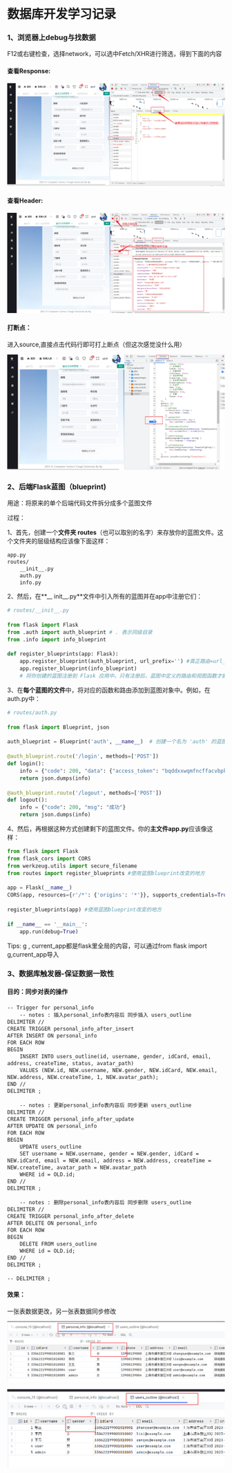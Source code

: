 # 数据库开发学习记录

### 1、浏览器上debug与找数据

F12或右键检查，选择network，可以选中Fetch/XHR进行筛选，得到下面的内容

#### 查看Response:

![image-20230607160516734](./assets/image-20230607160516734.png)

#### 查看Header:

![image-20230607160403054](./assets/image-20230607160403054.png)

#### 打断点：

进入source,直接点击代码行即可打上断点（但这次感觉没什么用）

![image-20230607160844074](./assets/image-20230607160844074.png)



### 2、后端Flask蓝图（blueprint)

用途：将原来的单个后端代码文件拆分成多个蓝图文件

过程：

1、首先，创建一个**文件夹 routes**（也可以取别的名字）来存放你的蓝图文件。这个文件夹的层级结构应该像下面这样：

```
app.py
routes/
    __init__.py
    auth.py
    info.py
```

2、然后，在**__ init__.py**文件中引入所有的蓝图并在app中注册它们：

```python
# routes/__init__.py

from flask import Flask
from .auth import auth_blueprint # . 表示同级目录
from .info import info_blueprint

def register_blueprints(app: Flask):
    app.register_blueprint(auth_blueprint, url_prefix='') #真正路由=url_prefix+内部写的路由路径
    app.register_blueprint(info_blueprint)
    # 将你创建的蓝图注册到 Flask 应用中。只有注册后，蓝图中定义的路由和视图函数才能被 Flask 应用识别和使用。url_prefix 参数是一个可选的参数，它可以为蓝图中的所有路由提供一个统一的 URL 前缀。
```

3、在**每个蓝图的文件**中，将对应的函数和路由添加到蓝图对象中。例如，在auth.py中：

```python
# routes/auth.py

from flask import Blueprint, json

auth_blueprint = Blueprint('auth', __name__)  # 创建一个名为 'auth' 的蓝图!!!

@auth_blueprint.route('/login', methods=['POST'])
def login():
    info = {"code": 200, "data": {"access_token": "bqddxxwqmfncffacvbpkuxvwvqrhln"}, "msg": "成功"}
    return json.dumps(info)

@auth_blueprint.route('/logout', methods=['POST'])
def logout():
    info = {"code": 200, "msg": "成功"}
    return json.dumps(info)

```

4、然后，再根据这种方式创建剩下的蓝图文件。你的**主文件app.py**应该像这样：

```python
from flask import Flask
from flask_cors import CORS
from werkzeug.utils import secure_filename
from routes import register_blueprints #使用蓝图blueprint改变的地方

app = Flask(__name__)
CORS(app, resources={r'/*': {'origins': '*'}}, supports_credentials=True)

register_blueprints(app) #使用蓝图blueprint改变的地方

if __name__ == '__main__':
    app.run(debug=True)
```



Tips: g , current_app都是flask里全局的内容，可以通过from flask import g,current_app导入



### 3、数据库触发器-保证数据一致性

#### 目的：同步对表的操作

```mysql
-- Trigger for personal_info
    -- notes : 插入personal_info表内容后 同步插入 users_outline
DELIMITER //
CREATE TRIGGER personal_info_after_insert
AFTER INSERT ON personal_info
FOR EACH ROW
BEGIN
    INSERT INTO users_outline(id, username, gender, idCard, email, address, createTime, status, avatar_path)
    VALUES (NEW.id, NEW.username, NEW.gender, NEW.idCard, NEW.email, NEW.address, NEW.createTime, 1, NEW.avatar_path);
END //
DELIMITER ;

    -- notes : 更新personal_info表内容后 同步更新 users_outline
DELIMITER //
CREATE TRIGGER personal_info_after_update
AFTER UPDATE ON personal_info
FOR EACH ROW
BEGIN
    UPDATE users_outline
    SET username = NEW.username, gender = NEW.gender, idCard = NEW.idCard, email = NEW.email, address = NEW.address, createTime = NEW.createTime, avatar_path = NEW.avatar_path
    WHERE id = OLD.id;
END //
DELIMITER ;

    -- notes : 删除personal_info表内容后 同步删除 users_outline
DELIMITER //
CREATE TRIGGER personal_info_after_delete
AFTER DELETE ON personal_info
FOR EACH ROW
BEGIN
    DELETE FROM users_outline
    WHERE id = OLD.id;
END //
DELIMITER ;

-- DELIMITER ;
```

#### 效果：

一张表数据更改，另一张表数据同步修改

![image-20230607223627067](./assets/image-20230607223627067.png)

![image-20230607223618131](./assets/image-20230607223618131.png)
